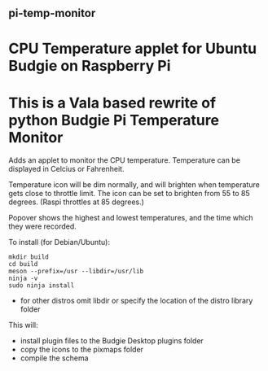 ## pi-temp-monitor

# CPU Temperature applet for Ubuntu Budgie on Raspberry Pi

# This is a Vala based rewrite of python Budgie Pi Temperature Monitor

Adds an applet to monitor the CPU temperature.
Temperature can be displayed in Celcius or Fahrenheit.

Temperature icon will be dim normally, and will brighten when temperature gets close to throttle limit.
The icon can be set to brighten from 55 to 85 degrees.
(Raspi throttles at 85 degrees.)

Popover shows the highest and lowest temperatures, and the time which they were recorded.

To install (for Debian/Ubuntu):

    mkdir build
    cd build
    meson --prefix=/usr --libdir=/usr/lib
    ninja -v
    sudo ninja install

* for other distros omit libdir or specify the location of the distro library folder

This will:
* install plugin files to the Budgie Desktop plugins folder
* copy the icons to the pixmaps folder
* compile the schema

